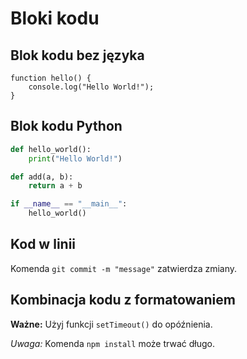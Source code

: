 # Bloki kodu

## Blok kodu bez języka

```
function hello() {
    console.log("Hello World!");
}
```

## Blok kodu Python

```python
def hello_world():
    print("Hello World!")

def add(a, b):
    return a + b

if __name__ == "__main__":
    hello_world()
```

## Kod w linii

Komenda `git commit -m "message"` zatwierdza zmiany.

## Kombinacja kodu z formatowaniem

**Ważne:** Użyj funkcji `setTimeout()` do opóźnienia.

*Uwaga:* Komenda `npm install` może trwać długo.

